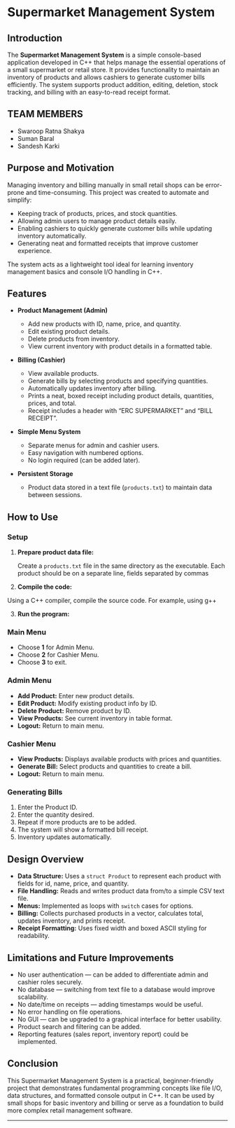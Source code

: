 # Supermarket Management System

## Introduction

The **Supermarket Management System** is a simple console-based application developed in C++ that helps manage the essential operations of a small supermarket or retail store. It provides functionality to maintain an inventory of products and allows cashiers to generate customer bills efficiently. The system supports product addition, editing, deletion, stock tracking, and billing with an easy-to-read receipt format.


## TEAM MEMBERS
- Swaroop Ratna Shakya
- Suman Baral
- Sandesh Karki



## Purpose and Motivation

Managing inventory and billing manually in small retail shops can be error-prone and time-consuming. This project was created to automate and simplify:

- Keeping track of products, prices, and stock quantities.
- Allowing admin users to manage product details easily.
- Enabling cashiers to quickly generate customer bills while updating inventory automatically.
- Generating neat and formatted receipts that improve customer experience.

The system acts as a lightweight tool ideal for learning inventory management basics and console I/O handling in C++.

## Features

- **Product Management (Admin)**
  - Add new products with ID, name, price, and quantity.
  - Edit existing product details.
  - Delete products from inventory.
  - View current inventory with product details in a formatted table.

- **Billing (Cashier)**
  - View available products.
  - Generate bills by selecting products and specifying quantities.
  - Automatically updates inventory after billing.
  - Prints a neat, boxed receipt including product details, quantities, prices, and total.
  - Receipt includes a header with “ERC SUPERMARKET” and “BILL RECEIPT”.

- **Simple Menu System**
  - Separate menus for admin and cashier users.
  - Easy navigation with numbered options.
  - No login required (can be added later).

- **Persistent Storage**
  - Product data stored in a text file (`products.txt`) to maintain data between sessions.

## How to Use

### Setup

1. **Prepare product data file:**

   Create a `products.txt` file in the same directory as the executable. Each product should be on a separate line, fields separated by commas


2. **Compile the code:**

Using a C++ compiler, compile the source code. For example, using g++


3. **Run the program:**




### Main Menu

- Choose **1** for Admin Menu.
- Choose **2** for Cashier Menu.
- Choose **3** to exit.

### Admin Menu

- **Add Product:** Enter new product details.
- **Edit Product:** Modify existing product info by ID.
- **Delete Product:** Remove product by ID.
- **View Products:** See current inventory in table format.
- **Logout:** Return to main menu.

### Cashier Menu

- **View Products:** Displays available products with prices and quantities.
- **Generate Bill:** Select products and quantities to create a bill.
- **Logout:** Return to main menu.

### Generating Bills

1. Enter the Product ID.
2. Enter the quantity desired.
3. Repeat if more products are to be added.
4. The system will show a formatted bill receipt.
5. Inventory updates automatically.

## Design Overview

- **Data Structure:** Uses a `struct Product` to represent each product with fields for id, name, price, and quantity.
- **File Handling:** Reads and writes product data from/to a simple CSV text file.
- **Menus:** Implemented as loops with `switch` cases for options.
- **Billing:** Collects purchased products in a vector, calculates total, updates inventory, and prints receipt.
- **Receipt Formatting:** Uses fixed width and boxed ASCII styling for readability.

## Limitations and Future Improvements

- No user authentication — can be added to differentiate admin and cashier roles securely.
- No database — switching from text file to a database would improve scalability.
- No date/time on receipts — adding timestamps would be useful.
- No error handling on file operations.
- No GUI — can be upgraded to a graphical interface for better usability.
- Product search and filtering can be added.
- Reporting features (sales report, inventory report) could be implemented.

## Conclusion

This Supermarket Management System is a practical, beginner-friendly project that demonstrates fundamental programming concepts like file I/O, data structures, and formatted console output in C++. It can be used by small shops for basic inventory and billing or serve as a foundation to build more complex retail management software.

---


